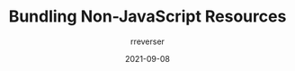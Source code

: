 ---
author: rreverser
date: 2021-09-08
publisher: chromiumdev
tags:
  - bundling
target_url: https://web.dev/bundling-non-js-resources/
title: Bundling Non-JavaScript Resources
---
